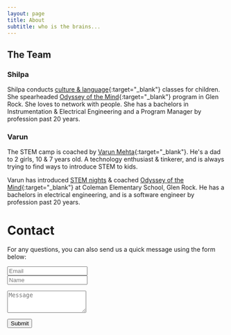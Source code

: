```yaml
---
layout: page
title: About
subtitle: who is the brains...
---
```


## The Team

### Shilpa
Shilpa conducts [culture & language](https://www.jnanaprabodhinifoundation.org/projects){:target="_blank"} classes for children. She spearheaded [Odyssey of the Mind](https://www.odysseyofthemind.com/){:target="_blank"} program in Glen Rock. She loves to network with people. She has a bachelors in Instrumentation & Electrical Engineering and a Program Manager by profession past 20 years.

### Varun

The STEM camp is coached by [Varun Mehta](https://linkedin.com/in/varunrmehta){:target="_blank"}. He's a dad to 2 girls, 10 & 7 years old. A technology enthusiast & tinkerer, and is always trying to find ways to introduce STEM to kids.

Varun has introduced [STEM nights](/shop) & coached [Odyssey of the Mind](https://www.odysseyofthemind.com/){:target="_blank"} at Coleman Elementary School, Glen Rock. He has a bachelors in electrical engineering, and is a software engineer by profession past 20 years.

# Contact

<form action="https://formspree.io/f/xpzwedgw" method="POST" class="form" id="contact-form">
  <p>For any questions, you can also send us a quick message using the form below:</p>
  <p>
  <div class="row">
    <div class="col-xs-6">
      <input type="email" name="email_from" class="form-control input-lg" placeholder="Email" title="Email">
    </div>
    <div class="col-xs-6">
      <input type="text" name="name" class="form-control input-lg" placeholder="Name" title="Name">
    </div>
  </div>
  </p>
  <input type="hidden" name="_subject" value="New submission from braineatingmachines.com">
  <p>
  <textarea type="text" name="message" class="form-control input-lg" placeholder="Message" title="Message" required="required" rows="3"></textarea>
  </p>
  <input type="text" name="_gotcha" style="display:none">
  <input type="hidden" name="_next" value="?message=Your message was sent successfully, thanks!">
  <p style="align:right">
  <button type="submit" class="btn btn-lg btn-primary">Submit</button>
  </p>
</form>
